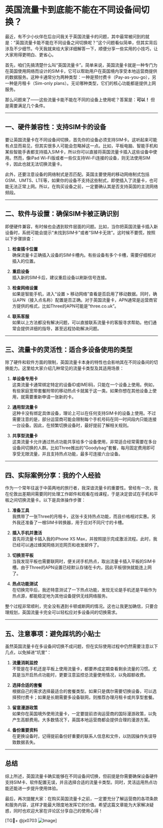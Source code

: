# 英国流量卡到底能不能在不同设备间切换？

最近，有不少小伙伴在后台问我关于英国流量卡的问题，其中最常被问到的就是：“英国流量卡能不能在不同设备之间切换呢？”这个问题看似简单，但其实背后涉及不少细节。今天我就来给大家详细解答一下，顺便分享一些实用的小技巧，让大家用得更明白、更省心。

首先，咱们先搞清楚什么叫“英国流量卡”。简单来说，英国流量卡就是一种专门为在英国使用网络而设计的SIM卡，它可以帮助用户在英国境内享受本地运营商提供的数据服务。这种卡通常分为两种类型：一种是预付费卡（Pay-as-you-go），另一种是月租卡（Sim-only plans）。无论哪种类型，它们的核心功能都是提供上网服务。

那么问题来了——这些流量卡能不能在不同的设备上使用呢？答案是：**可以！** 但是需要满足几个条件。

---

## **一、硬件兼容性：支持SIM卡的设备**

要让英国流量卡在不同设备间切换，首先你的设备必须支持SIM卡。这听起来可能有点显而易见，但其实很多人可能会忽略掉这一点。比如，平板电脑、智能手机和某些智能手表都支持插入SIM卡，所以你可以直接将英国流量卡插入这些设备中使用。然而，像iPad Wi-Fi版或者一些仅支持Wi-Fi连接的设备，则无法使用SIM卡，因此也就无法切换流量卡。

此外，还要注意设备的网络制式是否匹配。英国主要使用的移动网络制式包括GSM、UMTS、LTE等，如果你的设备不支持这些制式，即使插入了流量卡，也可能无法正常上网。所以，在购买设备之前，一定要确认其是否支持英国的主流网络频段。

---

## **二、软件与设置：确保SIM卡被正确识别**

即便硬件兼容，有时候也会遇到软件层面的问题。比如，当你把英国流量卡插入新设备时，系统可能会提示“未找到SIM卡”或者“SIM卡无效”。这时候不要慌，按照以下步骤排查：

1. **检查插卡位置**  
   确保流量卡正确插入设备的SIM卡槽内。有些设备有多个卡槽，需要仔细核对插入的位置。

2. **重启设备**  
   插入新的SIM卡后，建议重启设备以刷新信号连接。

3. **检查网络设置**  
   如果是智能手机，进入“设置 > 移动网络”查看是否启用了移动数据。同时，确认APN（接入点名称）配置是否正确。对于英国流量卡，APN通常是运营商官方提供的格式，比如Three的APN可能是“three.co.uk”。

4. **联系客服**  
   如果以上方法都没有解决问题，可以直接联系流量卡的客服寻求帮助。他们通常会提供详细的指导，甚至远程协助解决问题。

---

## **三、流量卡的灵活性：适合多设备使用的类型**

除了硬件和软件方面的限制，英国流量卡本身的特性也会影响其在不同设备间的切换能力。这里给大家介绍几种常见的流量卡类型及其适用场景：

1. **单设备专用卡**  
   这类流量卡通常绑定特定的设备ID或IMEI码，只能在一个设备上使用。例如，有些家庭宽带套餐附带的移动热点卡就属于这一类。如果你想在其他设备上使用，就需要重新申请一张新的卡。

2. **通用型流量卡**  
   这种卡没有绑定具体设备，理论上可以在任何支持SIM卡的设备上使用。不过需要注意的是，部分运营商可能会限制每个手机号码在同一时间段内只能连接一台设备。因此，在频繁切换设备时，最好提前了解相关规则。

3. **共享型流量卡**  
   这类流量卡允许通过热点功能共享给多个设备使用，非常适合经常需要在多台设备间切换的人群。比如Three推出的“Goodybag”套餐，每月固定费用即可享受无限流量，并且支持热点功能，最多可连接六台设备。

---

## **四、实际案例分享：我的个人经验**

作为一个常年往返于中英两地的旅行者，我深谙流量卡的重要性。曾经有一次，我在伦敦出差期间需要同时处理工作邮件和观看在线课程，于是决定尝试在手机和平板之间切换流量卡。以下是具体操作步骤：

1. **准备工具**  
   我携带了一张Three的月租卡，这张卡支持热点功能，而且价格相对实惠。另外我还准备了一根SIM卡转换器，用于应对不同尺寸的卡槽。

2. **插入手机并激活**  
   首先将流量卡插入我的iPhone XS Max，并按照提示完成激活流程。此时，我已经可以通过蜂窝网络浏览网页和收发邮件了。

3. **切换至平板**  
   当我发现平板也需要联网时，便关闭手机热点，取出流量卡插入平板的SIM卡槽。由于Three的APN设置已经默认存储在卡内，因此平板很快就能连上网了。

4. **热点功能测试**  
   在切换完毕后，我还特意测试了一下热点功能，发现无论是手机还是平板作为热点源，都能稳定地为其他设备提供无线网络服务。

整个过程非常顺利，完全没有遇到卡顿或断网的情况。这也让我更加确信，只要合理规划，英国流量卡完全可以轻松应对多设备间的切换需求。

---

## **五、注意事项：避免踩坑的小贴士**

虽然英国流量卡在多设备间切换不成问题，但在实际使用过程中仍然需要注意以下几点，以免掉进“坑里”：

1. **流量消耗监控**  
   不管是在手机还是平板上使用流量卡，都要养成定期查看剩余流量的习惯。尤其是当开启热点功能时，更要注意监控总流量使用情况，以免超额收费。

2. **选择合适的套餐**  
   根据自己的需求选择最适合的套餐类型。如果只是偶尔需要切换设备，可以选择预付费卡；如果是长期需要多设备联网，则推荐办理月租卡或共享型套餐。

3. **留意漫游政策**  
   如果你在英国境外使用流量卡，一定要提前咨询运营商的国际漫游政策，以免产生高额费用。大多数情况下，英国本地运营商都会提供合理的漫游方案。

4. **备份重要资料**  
   在更换设备时，记得提前备份好重要的联系人信息和文件，以防因操作失误导致数据丢失。

---

## **总结**

综上所述，英国流量卡确实能够在不同设备间切换，但前提是你需要确保设备硬件支持SIM卡、软件配置无误，并且选择合适的流量卡类型。同时，灵活运用热点功能还能进一步提升使用体验。

最后，再次提醒大家：在购买英国流量卡之前，一定要充分了解运营商的各项条款和服务内容，这样才能最大限度地发挥它的价值。希望这篇文章能为大家解决疑惑，同时也欢迎大家在评论区分享自己的使用心得！

[TG💪+ @jx0703 ![Image](https://github.com/user-attachments/assets/dbca1d08-cadb-493c-b0ec-ad6f7a83f270)]